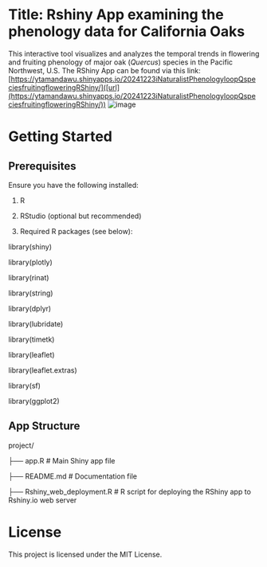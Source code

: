 # Title: Rshiny App examining the phenology data for California Oaks
This interactive tool visualizes and analyzes the temporal trends in flowering and fruiting phenology of major oak (_Quercus_) species in the Pacific Northwest, U.S.
The RShiny App can be found via this link: [https://ytamandawu.shinyapps.io/20241223iNaturalistPhenologyloopQspeciesfruitingfloweringRShiny/]([url](https://ytamandawu.shinyapps.io/20241223iNaturalistPhenologyloopQspeciesfruitingfloweringRShiny/)) 
![image](https://github.com/user-attachments/assets/69180c11-7c93-4a51-874b-29e61df7cd8a)

# Getting Started
## Prerequisites
Ensure you have the following installed:
1. R
   
2. RStudio (optional but recommended)
   
3. Required R packages (see below):
   
library(shiny)

library(plotly)

library(rinat)

library(string)

library(dplyr)

library(lubridate)

library(timetk)

library(leaflet)

library(leaflet.extras)

library(sf)

library(ggplot2)

## App Structure
project/

├── app.R          # Main Shiny app file

├── README.md      # Documentation file

├── Rshiny_web_deployment.R  # R script for deploying the RShiny app to Rshiny.io web server

# License
This project is licensed under the MIT License.

